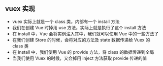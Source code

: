## vuex 实现
- vuex 实际上就是一个 class 类，内部有一个 install 方法
- 我们在创建 Vue 时掉用 use 方法，实际上就是执行了这个 install 方法
- 在 install 中，Vue 会将实例注入其中，我们就可以使用 Vue 中的一些方法了
- 在我们创建 Store 的时候，会将对应的方法及 state 数据传递给 Vuex 的 class 类
- 在 install 中，我们使用 Vue 的 provide 方法，将 class 的数据传递到全局
- 当我们使用 Vuex 的时候，又会掉用 inject 方法获取 provide 传递的值
